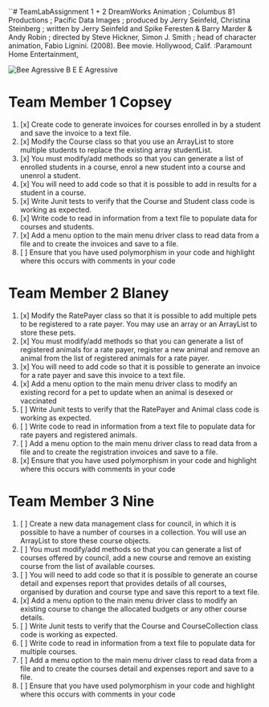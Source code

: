 ``# TeamLabAssignment 1 + 2
DreamWorks Animation ; Columbus 81 Productions ; Pacific Data Images ; produced by Jerry Seinfeld, Christina Steinberg ; written by Jerry Seinfeld and Spike Feresten & Barry Marder & Andy Robin ; directed by Steve Hickner, Simon J. Smith ; head of character animation, Fabio Lignini. (2008). Bee movie. Hollywood, Calif. :Paramount Home Entertainment,

![Bee Agressive B E E Agressive](http://i0.kym-cdn.com/photos/images/original/001/176/845/862.jpg)

# Team Member 1 Copsey

1. [x] Create code to generate invoices for courses enrolled in by a student and save the invoice to a text file.
2. [x] Modify the Course class so that you use an ArrayList to store multiple students to replace the existing array studentList.
3. [x] You must modify/add methods so that you can generate a list of enrolled students in a course, enrol a new student into a course and unenrol a student.
4. [x] You will need to add code so that it is possible to add in results for a student in a course.
5. [x] Write Junit tests to verify that the Course and Student class code is working as expected.
6. [x] Write code to read in information from a text file to populate data for courses and students.
7. [x] Add a menu option to the main menu driver class to read data from a file and to create the invoices and save to a file.
8. [ ] Ensure that you have used polymorphism in your code and highlight where this occurs with comments in your code

# Team Member 2 Blaney

1. [x] Modify the RatePayer class so that it is possible to add multiple pets to be registered to a rate payer. You may use an array or an ArrayList to store these pets.
2. [x] You must modify/add methods so that you can generate a list of registered animals for a rate
payer, register a new animal and remove an animal from the list of registered animals for a rate payer.
3. [x] You will need to add code so that it is possible to generate an invoice for a rate payer and save this invoice to a text file.
4. [x] Add a menu option to the main menu driver class to modify an existing record for a pet to update when an animal is desexed or vaccinated
5. [ ] Write Junit tests to verify that the RatePayer and Animal class code is working as expected.
6. [ ] Write code to read in information from a text file to populate data for rate payers and registered animals.
7. [ ] Add a menu option to the main menu driver class to read data from a file and to create the registration invoices and save to a file.
8. [x] Ensure that you have used polymorphism in your code and highlight where this occurs with comments in your code

# Team Member 3 Nine

1. [ ] Create a new data management class for council, in which it is possible to have a number of courses in a collection. You will use an ArrayList to store these course objects.
2. [ ] You must modify/add methods so that you can generate a list of courses offered by council, add a new course and remove an existing course from the list of available courses.
3. [ ] You will need to add code so that it is possible to generate an course detail and expenses report that provides details of all courses, organised by duration and course type and save this report to a text file.
4. [x] Add a menu option to the main menu driver class to modify an existing course to change the allocated budgets or any other course details.
5. [ ] Write Junit tests to verify that the Course and CourseCollection class code is working as expected.
6. [ ] Write code to read in information from a text file to populate data for multiple courses.
7. [ ] Add a menu option to the main menu driver class to read data from a file and to create the courses detail and expenses report and save to a file.
8. [ ] Ensure that you have used polymorphism in your code and highlight where this occurs with comments in your code

